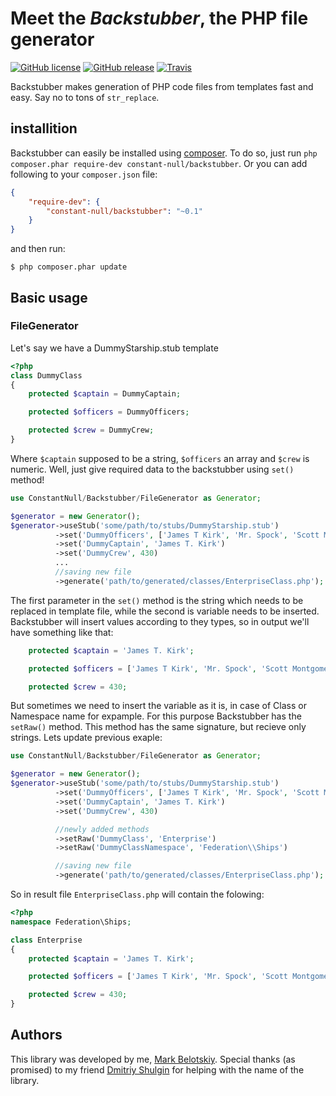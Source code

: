 # Meet the _Backstubber_, the PHP file generator

[![GitHub license](https://img.shields.io/github/license/mashape/apistatus.svg?style=flat-square)](https://github.com/constant-null/backstubber)
[![GitHub release](https://img.shields.io/github/release/qubyte/rubidium.svg?style=flat-square)](https://github.com/constant-null/backstubber)
[![Travis](https://img.shields.io/travis/constant-null/backstubber.svg?style=flat-square)](https://travis-ci.org/constant-null/backstubber/settings)

 Backstubber makes generation of PHP code files from templates fast and easy.
 Say no to tons of `str_replace`.

## installition

Backstubber can easily be installed using [composer](http://getcomposer.org/).
To do so, just run `php composer.phar require-dev constant-null/backstubber`.
Or you can add following to your `composer.json` file:

```json
{
    "require-dev": {
        "constant-null/backstubber": "~0.1"
    }
}
```

and then run:

```
$ php composer.phar update
```

## Basic usage

### FileGenerator

Let's say we have a DummyStarship.stub template

```php
<?php
class DummyClass
{
    protected $captain = DummyCaptain;

    protected $officers = DummyOfficers;

    protected $crew = DummyCrew;
}
```

Where `$captain` supposed to be a string, `$officers` an array and `$crew` is numeric.
Well, just give required data to the backstubber using `set()` method!

```php
use ConstantNull/Backstubber/FileGenerator as Generator;

$generator = new Generator();
$generator->useStub('some/path/to/stubs/DummyStarship.stub')
          ->set('DummyOfficers', ['James T Kirk', 'Mr. Spock', 'Scott Montgomery'])
          ->set('DummyCaptain', 'James T. Kirk')
          ->set('DummyCrew', 430)
          ...
          //saving new file
          ->generate('path/to/generated/classes/EnterpriseClass.php');
```
The first parameter in the `set()` method is the string which needs to be replaced in template file, while the second is variable needs to be inserted.
Backstubber will insert values according to they types, so in output we'll have something like that:

```php
    protected $captain = 'James T. Kirk';

    protected $officers = ['James T Kirk', 'Mr. Spock', 'Scott Montgomery'];

    protected $crew = 430;
```

But sometimes we need to insert the variable as it is, in case of Class or Namespace name for expample. For this purpose Backstubber has the `setRaw()` method.
This method has the same signature, but recieve only strings. Lets update previous exaple:

```php
use ConstantNull/Backstubber/FileGenerator as Generator;

$generator = new Generator();
$generator->useStub('some/path/to/stubs/DummyStarship.stub')
          ->set('DummyOfficers', ['James T Kirk', 'Mr. Spock', 'Scott Montgomery'])
          ->set('DummyCaptain', 'James T. Kirk')
          ->set('DummyCrew', 430)

          //newly added methods
          ->setRaw('DummyClass', 'Enterprise')
          ->setRaw('DummyClassNamespace', 'Federation\\Ships')

          //saving new file
          ->generate('path/to/generated/classes/EnterpriseClass.php');
```

So in result file `EnterpriseClass.php` will contain the folowing:

```php
<?php
namespace Federation\Ships;

class Enterprise
{
    protected $captain = 'James T. Kirk';

    protected $officers = ['James T Kirk', 'Mr. Spock', 'Scott Montgomery'];

    protected $crew = 430;
}
```

## Authors

This library was developed by me, [Mark Belotskiy](https://github.com/constant-null). Special thanks (as promised) to my friend [Dmitriy Shulgin]() for helping with the name of the library.